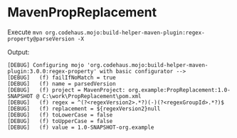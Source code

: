 # MavenPropReplacement

Execute `mvn org.codehaus.mojo:build-helper-maven-plugin:regex-property@parseVersion -X`

Output:
```
[DEBUG] Configuring mojo 'org.codehaus.mojo:build-helper-maven-plugin:3.0.0:regex-property' with basic configurator -->
[DEBUG]   (f) failIfNoMatch = true
[DEBUG]   (f) name = parsedVersion
[DEBUG]   (f) project = MavenProject: org.example:PropReplacement:1.0-SNAPSHOT @ C:\work\PropReplacement\pom.xml
[DEBUG]   (f) regex = ^(?<regexVersion2>.*?)(-)(?<regexGroupId>.*?)$
[DEBUG]   (f) replacement = ${regexVersion2}null
[DEBUG]   (f) toLowerCase = false
[DEBUG]   (f) toUpperCase = false
[DEBUG]   (f) value = 1.0-SNAPSHOT-org.example
```
